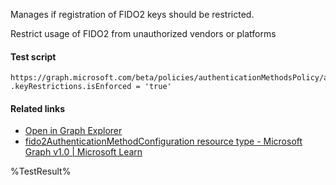 Manages if registration of FIDO2 keys should be restricted.

Restrict usage of FIDO2 from unauthorized vendors or platforms

#### Test script
```
https://graph.microsoft.com/beta/policies/authenticationMethodsPolicy/authenticationMethodConfigurations('Fido2')
.keyRestrictions.isEnforced = 'true'
```

#### Related links

- [Open in Graph Explorer](https://developer.microsoft.com/en-us/graph/graph-explorer?request=policies/authenticationMethodsPolicy/authenticationMethodConfigurations('Fido2')&method=GET&version=beta&GraphUrl=https://graph.microsoft.com)
- [fido2AuthenticationMethodConfiguration resource type - Microsoft Graph v1.0 | Microsoft Learn](https://learn.microsoft.com/en-us/graph/api/resources/fido2authenticationmethodconfiguration)


<!--- Results --->
%TestResult%
